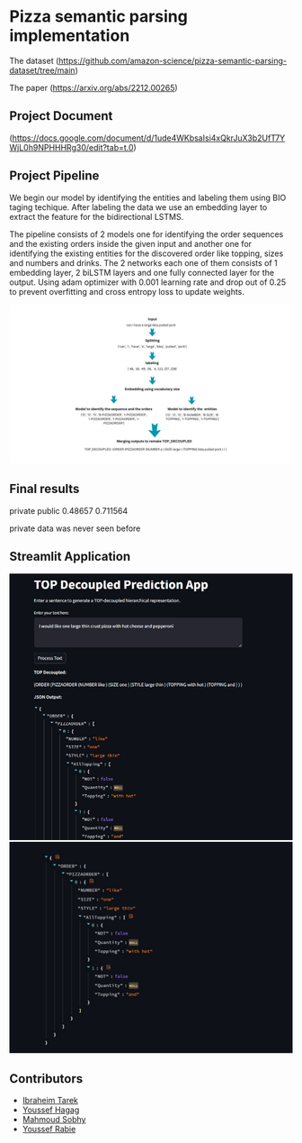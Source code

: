 # Pizza semantic parsing implementation

The dataset
(https://github.com/amazon-science/pizza-semantic-parsing-dataset/tree/main)

The paper
(https://arxiv.org/abs/2212.00265)

## Project Document

(https://docs.google.com/document/d/1ude4WKbsaIsi4xQkrJuX3b2UfT7YWjL0h9NPHHHRg30/edit?tab=t.0)

## Project Pipeline

We begin our model by identifying the entities and labeling them using BIO taging techique.
After labeling the data we use an embedding layer to extract the feature for the bidirectional LSTMS.

The pipeline consists of 2 models one for identifying the order sequences and the existing orders inside the given input and another one for identifying the existing entities for the discovered order like topping, sizes and numbers and drinks.
The 2 networks each one of them consists of 1 embedding layer, 2 biLSTM layers and one fully connected layer for the output. Using adam optimizer with 0.001 learning rate and drop out of 0.25 to prevent overfitting and cross entropy loss to update weights.

![Test 1 Image](https://github.com/IbraheimTarek/NER-Project/blob/main/Images/nlp_pipeline.png)

## Final results

private public
0.48657 0.711564

private data was never seen before

## Streamlit Application

![Test 3 Image](https://github.com/IbraheimTarek/NER-Project/blob/main/Images/app1.jpg)
![Test 4 Image](https://github.com/IbraheimTarek/NER-Project/blob/main/Images/app2.jpg)

## Contributors

- [Ibraheim Tarek](https://github.com/IbraheimTarek)
- [Youssef Hagag](https://github.com/Youssef-Hagag)
- [Mahmoud Sobhy](https://github.com/MoSobhy01)
- [Youssef Rabie](https://github.com/YoussefMoRabie)
